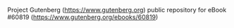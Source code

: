 Project Gutenberg (https://www.gutenberg.org) public repository for eBook #60819 (https://www.gutenberg.org/ebooks/60819)
